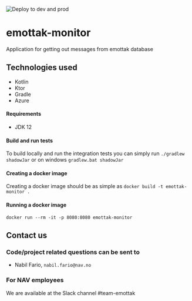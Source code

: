 ![Deploy to dev and prod](https://github.com/navikt/emottak-monitor/workflows/Deploy%20to%20dev%20and%20prod/badge.svg?branch=master)
# emottak-monitor
Application for getting out messages from emottak database

## Technologies used
* Kotlin
* Ktor
* Gradle
* Azure

#### Requirements

* JDK 12


#### Build and run tests
To build locally and run the integration tests you can simply run `./gradlew shadowJar` or on windows 
`gradlew.bat shadowJar`

#### Creating a docker image
Creating a docker image should be as simple as `docker build -t emottak-monitor .`

#### Running a docker image
`docker run --rm -it -p 8080:8080 emottak-monitor`

## Contact us
### Code/project related questions can be sent to
* Nabil Fario, `nabil.fario@nav.no`



### For NAV employees
We are available at the Slack channel #team-emottak 
